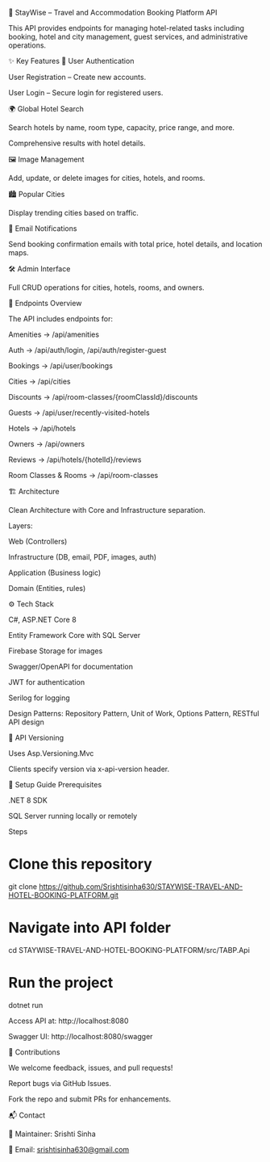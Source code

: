🏨 StayWise – Travel and Accommodation Booking Platform API

This API provides endpoints for managing hotel-related tasks including booking, hotel and city management, guest services, and administrative operations.

✨ Key Features
🔐 User Authentication

User Registration – Create new accounts.

User Login – Secure login for registered users.

🌍 Global Hotel Search

Search hotels by name, room type, capacity, price range, and more.

Comprehensive results with hotel details.

🖼️ Image Management

Add, update, or delete images for cities, hotels, and rooms.

🏙️ Popular Cities

Display trending cities based on traffic.

📧 Email Notifications

Send booking confirmation emails with total price, hotel details, and location maps.

🛠️ Admin Interface

Full CRUD operations for cities, hotels, rooms, and owners.

📌 Endpoints Overview

The API includes endpoints for:

Amenities → /api/amenities

Auth → /api/auth/login, /api/auth/register-guest

Bookings → /api/user/bookings

Cities → /api/cities

Discounts → /api/room-classes/{roomClassId}/discounts

Guests → /api/user/recently-visited-hotels

Hotels → /api/hotels

Owners → /api/owners

Reviews → /api/hotels/{hotelId}/reviews

Room Classes & Rooms → /api/room-classes

🏗️ Architecture

Clean Architecture with Core and Infrastructure separation.

Layers:

Web (Controllers)

Infrastructure (DB, email, PDF, images, auth)

Application (Business logic)

Domain (Entities, rules)

⚙️ Tech Stack

C#, ASP.NET Core 8

Entity Framework Core with SQL Server

Firebase Storage for images

Swagger/OpenAPI for documentation

JWT for authentication

Serilog for logging

Design Patterns: Repository Pattern, Unit of Work, Options Pattern, RESTful API design

📑 API Versioning

Uses Asp.Versioning.Mvc

Clients specify version via x-api-version header.

🚀 Setup Guide
Prerequisites

.NET 8 SDK

SQL Server running locally or remotely

Steps
# Clone this repository
git clone https://github.com/Srishtisinha630/STAYWISE-TRAVEL-AND-HOTEL-BOOKING-PLATFORM.git

# Navigate into API folder
cd STAYWISE-TRAVEL-AND-HOTEL-BOOKING-PLATFORM/src/TABP.Api

# Run the project
dotnet run


Access API at: http://localhost:8080

Swagger UI: http://localhost:8080/swagger

🤝 Contributions

We welcome feedback, issues, and pull requests!

Report bugs via GitHub Issues.

Fork the repo and submit PRs for enhancements.

📬 Contact

👤 Maintainer: Srishti Sinha

📧 Email: srishtisinha630@gmail.com
